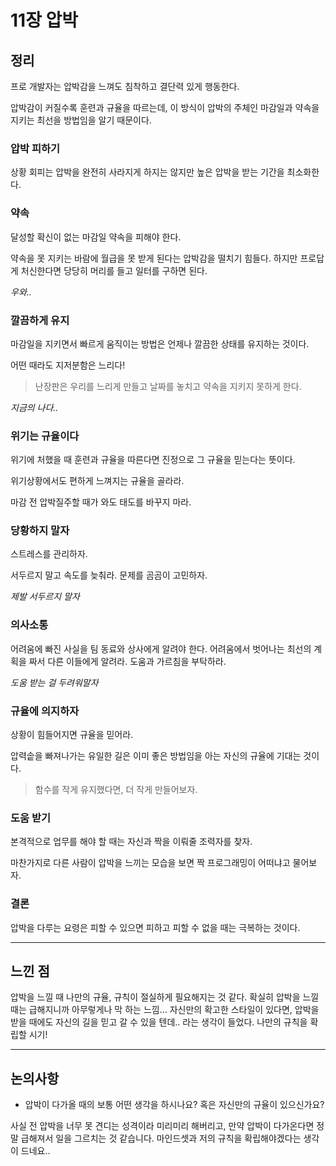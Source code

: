 # 11장 압박

## 정리

프로 개발자는 압박감을 느껴도 침착하고 결단력 있게 행동한다.

압박감이 커질수록 훈련과 규율을 따르는데, 이 방식이 압박의 주체인 마감일과 약속을 지키는 최선을 방법임을 알기 때문이다.

### 압박 피하기

상황 회피는 압박을 완전히 사라지게 하지는 않지만 높은 압박을 받는 기간을 최소화한다.

### 약속

달성할 확신이 없는 마감일 약속을 피해야 한다.

약속을 못 지키는 바람에 월급을 못 받게 된다는 압박감을 떨치기 힘들다. 하지만 프로답게 처신한다면 당당히 머리를 들고 일터를 구하면 된다.

*우와..*

### 깔끔하게 유지

마감일을 지키면서 빠르게 움직이는 방법은 언제나 깔끔한 상태를 유지하는 것이다.

어떤 때라도 지저분함은 느리다!

> 난장판은 우리를 느리게 만들고 날짜를 놓치고 약속을 지키지 못하게 한다.

*지금의 나다..*

### 위기는 규율이다

위기에 처했을 때 훈련과 규율을 따른다면 진정으로 그 규율을 믿는다는 뜻이다.

위기상황에서도 편하게 느껴지는 규율을 골라라.

마감 전 압박질주할 때가 와도 태도를 바꾸지 마라.

### 당황하지 말자

스트레스를 관리하자.

서두르지 말고 속도를 늦춰라. 문제를 곰곰이 고민하자.

*제발 서두르지 말자*

### 의사소통

어려움에 빠진 사실을 팀 동료와 상사에게 알려야 한다. 어려움에서 벗어나는 최선의 계획을 짜서 다른 이들에게 알려라. 도움과 가르침을 부탁하라.

*도움 받는 걸 두려워말자*

### 규율에 의지하자

상황이 힘들어지면 규율을 믿어라.

압력솥을 빠져나가는 유일한 길은 이미 좋은 방법임을 아는 자신의 규율에 기대는 것이다.

> 함수를 작게 유지했다면, 더 작게 만들어보자.

### 도움 받기

본격적으로 업무를 해야 할 때는 자신과 짝을 이뤄줄 조력자를 찾자.

마찬가지로 다른 사람이 압박을 느끼는 모습을 보면 짝 프로그래밍이 어떠냐고 물어보자.

### 결론

압박을 다루는 요령은 피할 수 있으면 피하고 피할 수 없을 때는 극복하는 것이다.

---

## 느낀 점

압박을 느낄 때 나만의 규율, 규칙이 절실하게 필요해지는 것 같다. 확실히 압박을 느낄 때는 급해지니까 아무렇게나 막 하는 느낌… 자신만의 확고한 스타일이 있다면, 압박을 받을 때에도 자신의 길을 믿고 갈 수 있을 텐데.. 라는 생각이 들었다. 나만의 규칙을 확립할 시기!

---

## 논의사항

- 압박이 다가올 때의 보통 어떤 생각을 하시나요? 혹은 자신만의 규율이 있으신가요?

사실 전 압박을 너무 못 견디는 성격이라 미리미리 해버리고, 만약 압박이 다가온다면 정말 급해져서 일을 그르치는 것 같습니다. 마인드셋과 저의 규칙을 확립해야겠다는 생각이 드네요..
